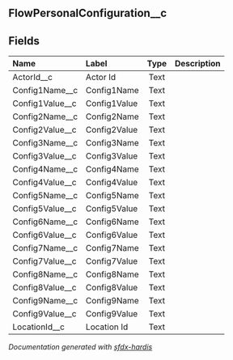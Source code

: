 ## FlowPersonalConfiguration__c

<!-- Object description -->

## Fields

| Name      | Label | Type | Description |
| :-------- | :---- | :--: | :---------- | 
| ActorId__c | Actor Id | Text | <!-- --> |
| Config1Name__c | Config1Name | Text | <!-- --> |
| Config1Value__c | Config1Value | Text | <!-- --> |
| Config2Name__c | Config2Name | Text | <!-- --> |
| Config2Value__c | Config2Value | Text | <!-- --> |
| Config3Name__c | Config3Name | Text | <!-- --> |
| Config3Value__c | Config3Value | Text | <!-- --> |
| Config4Name__c | Config4Name | Text | <!-- --> |
| Config4Value__c | Config4Value | Text | <!-- --> |
| Config5Name__c | Config5Name | Text | <!-- --> |
| Config5Value__c | Config5Value | Text | <!-- --> |
| Config6Name__c | Config6Name | Text | <!-- --> |
| Config6Value__c | Config6Value | Text | <!-- --> |
| Config7Name__c | Config7Name | Text | <!-- --> |
| Config7Value__c | Config7Value | Text | <!-- --> |
| Config8Name__c | Config8Name | Text | <!-- --> |
| Config8Value__c | Config8Value | Text | <!-- --> |
| Config9Name__c | Config9Name | Text | <!-- --> |
| Config9Value__c | Config9Value | Text | <!-- --> |
| LocationId__c | Location Id | Text | <!-- --> |








_Documentation generated with [sfdx-hardis](https://sfdx-hardis.cloudity.com)_
